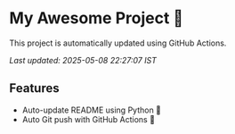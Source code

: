 # My Awesome Project 🚀

This project is automatically updated using GitHub Actions.

_Last updated: 2025-05-08 22:27:07 IST_

## Features
- Auto-update README using Python 🐍
- Auto Git push with GitHub Actions 🤖

